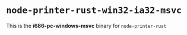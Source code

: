 # `node-printer-rust-win32-ia32-msvc`

This is the **i686-pc-windows-msvc** binary for `node-printer-rust`
